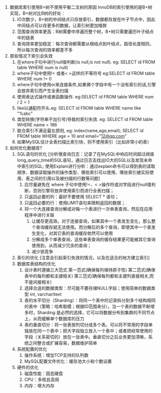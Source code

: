 1. 数据库索引使用B+树不使用平衡二叉树的原因
   InnoDB的索引使用的是B+树实现，B+树对比B树的好处：
   1. IO次数少，B+树的中间结点只存放索引，数据都存放在叶子节点中，因此中间结点可以存更多的数据，让索引树更加矮胖
   2. 范围查询效率更高：B树需要中序遍历整个树，B+树只需要遍历叶子结点中的链表
   3. 查询效率更加稳定：每次查询都需要从根结点到叶结点，路径长度相同，所以每次查询的效率都差不多
2. 那些情况下索引会失效
   1. 在where子句中进行null值判断(is null,is not null). eg: SELECT id FROM table WHERE num is null)
   2. where子句中使用!= 或者< >这样的不等符号 eg:SELECT id FROM table WHERE num != 0
   3. where子句中使用or来连接条件,如果俩个字段中有一个没有索引的话,引擎会放弃索引而产生全表扫描
   4. 使用表达式操作或者函数操作. eg:SELECT id FROM table WHERE num / 2 = 1
   5. like以通配符开头.eg: SELECT id FROM table WHERE name like "%abc"
   6. 类型转换(字符串不加引号)导致的索引失效. eg: SELECT id FROM table WHERE name = 186
   7. 联合索引不满足最左原则, eg: index(name,age,email); SELECT id FROM table WHERE age = 10 and email="12@qq.com"
   8. 如果MySQL估计全表扫描比索引快，则不使用索引（比如非常小的表）
3. 如何优化数据库?
   1. SQL语句的优化 
      [分析慢查询日志：记录了在MySQL中响应时间超过阀值long_query_time的SQL语句，通过日志去找出IO大的SQL以及发现未命中索引的SQL;
      使用Explain进行分析：通过explain命令可以得到表的读取顺序、数据读取操作的操作类型、哪些索引可以使用、哪些索引被实际使用、表之间的引用以及被扫描的行数等问题]
      1. 应尽量避免在 where 子句中使用!=、< >操作符或对字段进行null值判断，否则引擎将放弃使用索引而进行全表扫描；
      2. 只返回必要的列：最好不要使用 SELECT * 语句；
      3. 只返回必要的行：使用LIMIT语句来限制返回的数据；
      4. 将一个大连接查询分解成对每一个表进行一次单表查询，然后在应用程序中进行关联 
         1. 让缓存更高效。对于连接查询，如果其中一个表发生变化，那么整个查询缓存就无法使用。而分解后的多个查询，即使其中一个表发生变化，对其它表的查询缓存依然可以使用
         2. 分解成多个单表查询，这些单表查询的缓存结果更可能被其它查询使用到，从而减少冗余的查询；
         3. 减少锁竞争
   2. 索引的优化
      [注意会引起索引失效的情况，以及在适合的地方建立索引]
   3. 数据库表结构的优化
      1. 设计表时遵循三大范式 
         第一范式(确保每列保持原子性)
         第二范式(确保表中的每列都和主键相关)
         第三范式(确保每列都和主键列直接相关,而不是间接相关)
      2. 选择合适的数据类型：尽可能不要存储NULL字段；使用简单的数据类型 int, varchar/text
      3. 表的水平切分（Sharding）：将同一个表中的记录拆分到多个结构相同的表中（策略：哈希取模；根据ID范围来分）。当一个表的数据不断增多时，Sharding 是必然的选择，它可以将数据分布到集群的不同节点上，从而缓解单个数据库的压力
      4. 表的垂直切分：将一张表按列切分成多个表。可以将不常用的字段单独放在同一个表中；把大字段独立放入一个表中；或者把经常使用的字段（关系密切的）放在一张表中。垂直切分之后业务更加清晰，系统之间整合或扩展容易，数据维护简单
   4. 系统配置的优化
      1. 操作系统：增加TCP支持的队列数
      2. MySQL配置文件优化：缓存池大小和个数设置
   5. 硬件的优化
      1. 磁盘性能：固态硬盘
      2. CPU：多核且高频
      3. 内存：增大内存